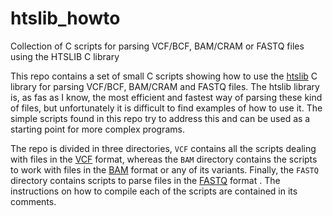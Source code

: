 # htslib_howto
Collection of C scripts for parsing VCF/BCF, BAM/CRAM or FASTQ files using the HTSLIB C library

This repo contains a set of small C scripts showing how to use the [htslib](https://github.com/samtools/htslib) C library for parsing VCF/BCF, BAM/CRAM and FASTQ files. The htslib library is, as fas as I know, the most efficient and fastest way of parsing these kind of files, but unfortunately it is difficult to find examples of how to use it. The simple scripts found in this repo try to address this and can be used as a starting point for more complex programs.


The repo is divided in three directories, `VCF` contains all the scripts dealing with files in the [VCF](https://samtools.github.io/hts-specs/VCFv4.2.pdf) format, whereas the `BAM` directory contains the scripts to work with files in the [BAM](https://samtools.github.io/hts-specs/SAMv1.pdf) format or any of its variants. Finally, the `FASTQ` directory contains scripts to parse files in the [FASTQ](https://en.wikipedia.org/wiki/FASTQ_format) format . The instructions on how to compile each of the scripts are contained in its comments.
